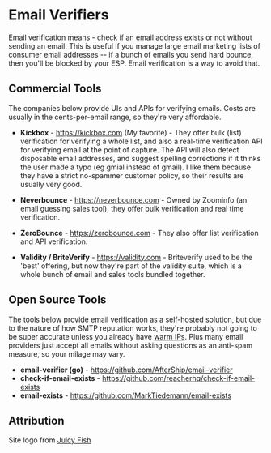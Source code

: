 # Email Verifiers

Email verification means - check if an email address exists or not without sending an email. This is useful if you manage large email marketing lists of consumer email addresses -- if a bunch of emails you send hard bounce, then you'll be blocked by your ESP. Email verification is a way to avoid that.

## Commercial Tools

The companies below provide UIs and APIs for verifying emails. Costs are usually in the cents-per-email range, so they're very affordable.

- **Kickbox** - https://kickbox.com (My favorite) - They offer bulk (list) verification for verifying a whole list, and also a real-time verification API for verifying email at the point of capture. The API will also detect disposable email addresses, and suggest spelling corrections if it thinks the user made a typo (eg gmial instead of gmail). I like them because they have a strict no-spammer customer policy, so their results are usually very good.

- **Neverbounce** - https://neverbounce.com - Owned by Zoominfo (an email guessing sales tool), they offer bulk verification and real time verification.

- **ZeroBounce** - https://zerobounce.com - They also offer list verification and API verification.

- **Validity / BriteVerify** - https://validity.com - Briteverify used to be the 'best' offering, but now they're part of the validity suite, which is a whole bunch of email and sales tools bundled together.

## Open Source Tools

The tools below provide email verification as a self-hosted solution, but due to the nature of how SMTP reputation works, they're probably not going to be super accurate unless you already have [warm IPs](https://blog.kickbox.com/what-is-ip-warming-why-is-it-important/). Plus many email providers just accept all emails without asking questions as an anti-spam measure, so your milage may vary.

- **email-verifier (go)** - https://github.com/AfterShip/email-verifier
- **check-if-email-exists** - https://github.com/reacherhq/check-if-email-exists
- **email-exists** - https://github.com/MarkTiedemann/email-exists



## Attribution

Site logo from [Juicy Fish](https://www.flaticon.com/authors/juicy-fish)

